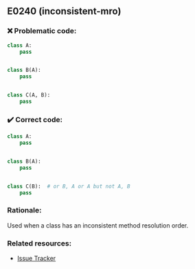 ## E0240 (inconsistent-mro)

### :x: Problematic code:

```python
class A:
    pass


class B(A):
    pass


class C(A, B):
    pass
```

### :heavy_check_mark: Correct code:

```python
class A:
    pass


class B(A):
    pass


class C(B):  # or B, A or A but not A, B
    pass
```

### Rationale:

Used when a class has an inconsistent method resolution order.

### Related resources:

- [Issue Tracker](https://github.com/PyCQA/pylint/issues?q=is%3Aissue+%22inconsistent-mro%22+OR+%22E0240%22)
